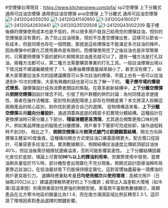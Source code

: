 #空煙彈台灣現貨：https://www.kitchensnew.com/pifa/
sp2空煙彈 上下分離式 通用可註油空煙彈
通用側註油空煙彈
ana空煙彈 上下分離式 通用可註油空煙彈
![1-24120Q4055O50](https://github.com/user-attachments/assets/7849b3a5-6997-4e8a-b4e8-24afcf90f171)
![1-24120Q41140950](https://github.com/user-attachments/assets/40b39751-20a4-4b03-b8d8-4cdd53aeccce)
![1-24120Q416002Y](https://github.com/user-attachments/assets/cf7f8b6e-13c0-4350-a373-9007cc3aa68b)
![1-24120Q42630441](https://github.com/user-attachments/assets/ed97a40a-a6db-4484-847d-11aae4f6983e)
![1-24120Q35120508](https://github.com/user-attachments/assets/8defabbf-5026-4999-a351-67f3ea1def21)
![1-24120Q43002209](https://github.com/user-attachments/assets/9661855e-3781-4859-a36d-aa1ce01c8bc7)
電子煙後續的煙彈使用成本也是不低的，所以很多用戶就自己給用完的煙彈註油，悅刻的空煙彈是沒有賣的，為了防止註油現象，悅刻不生產空煙彈出售，這樣可以節省一些成本，但是同樣也存在一個問題，那就是這些煙彈並不能滿足多次註油的條件，因為煙彈中的霧化芯使用壽命是有限的。而煙彈使用完了之後註油也是非常簡單的，只需要把煙彈下面的塑料片掰開來註油進去就可以了，還有一種方法是打孔註油，兩種方法都可以，第二種方法需要購買專業的打孔工具。一般註油煙彈出現以下情況就不建議繼續使用了：1、抽著抽著煙霧量越來越小了，甚至沒有煙了。 如果大家需要註油多次的話建議購買可以多次註油的煙彈，市面上也有一些可以註油達到8-10次的煙彈，大家有興趣的話也是可以去了解一下的。
**電子煙市場的爆發式增長**，讓煙彈設計成為消費者關註的焦點。在眾多創新結構中，**上下分離空煙彈**與**側開空煙彈**因設計理念不同，引發了用戶群體的熱烈討論：為何同樣追求便捷性，兩者在操作流暢度、密封性和適配場景上卻存在明顯差異？本文將深入拆解這兩類產品的核心區別，助你找到更適合自己的選擇。
從物理構造來看，**上下分離空煙彈**采用**縱向分層設計**，通過頂蓋與底座的精密卡扣實現分體結構。這種設計在更換煙油時只需分離上下部分，**殘留液體更易清理**，尤其適合頻繁更換口味的用戶。例如某品牌推出的磁吸式分離煙彈，用戶單手下壓即可完成拆卸，操作過程耗時不到2秒。
相比之下，**側開空煙彈**采用**側滑式艙門**或**鉸鏈翻蓋結構**，開合方向與煙彈主體呈90度垂直。這種橫向開合方式使註油口暴露面積更大，配合寬口徑設計，可兼容更多註油工具。實測數據顯示，側開結構註油速度比傳統頂部註油快40%，但註油後需仔細擦拭邊緣溢液，否則可能影響氣密性。
上下分離結構因霧化倉位於底部，理論上可實現**98%以上的煙油利用率**。但實際使用中發現，當煙油剩余量低於15%時，部分機型會出現霧化不充分現象。側開式設計因導油棉布局更靠近註油口，在低油量狀態下仍能保持穩定霧化，這對習慣抽盡最後一滴煙油的用戶更具吸引力。
選購時應重點考量**日均使用頻次**與**使用環境**：高頻次用戶（日抽吸200口以上）建議選擇散熱更好的上下分離款；經常出入溫差較大環境（如冷庫/高溫車間）則需側重密封性更強的側開型號。某電商平臺銷售數據顯示，兩類產品在北方寒冷地區的銷量比為1:1.8，而在南方潮濕區域比例反轉至2.3:1，這印證了環境因素對產品選擇的關鍵影響。
